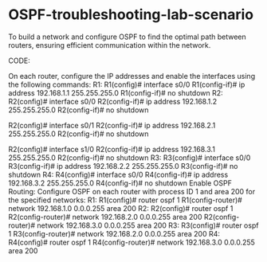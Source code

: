 # OSPF-troubleshooting-lab-scenario
To build a network and configure OSPF to find the optimal path between routers, ensuring efficient communication within the network.

CODE:

On each router, configure the IP addresses and enable the interfaces using the following commands:
R1:
R1(config)# interface s0/0
R1(config-if)# ip address 192.168.1.1 255.255.255.0
R1(config-if)# no shutdown
R2:
R2(config)# interface s0/0
R2(config-if)# ip address 192.168.1.2 255.255.255.0
R2(config-if)# no shutdown


R2(config)# interface s0/1
R2(config-if)# ip address 192.168.2.1 255.255.255.0
R2(config-if)# no shutdown


R2(config)# interface s1/0
R2(config-if)# ip address 192.168.3.1 255.255.255.0
R2(config-if)# no shutdown
R3:
R3(config)# interface s0/0
R3(config-if)# ip address 192.168.2.2 255.255.255.0
R3(config-if)# no shutdown
R4:
R4(config)# interface s0/0
R4(config-if)# ip address 192.168.3.2 255.255.255.0
R4(config-if)# no shutdown
Enable OSPF Routing:
Configure OSPF on each router with process ID 1 and area 200 for the specified networks:
R1:
R1(config)# router ospf 1
R1(config-router)# network 192.168.1.0 0.0.0.255 area 200
R2:
R2(config)# router ospf 1
R2(config-router)# network 192.168.2.0 0.0.0.255 area 200
R2(config-router)# network 192.168.3.0 0.0.0.255 area 200
R3:
R3(config)# router ospf 1
R3(config-router)# network 192.168.2.0 0.0.0.255 area 200
R4:
R4(config)# router ospf 1
R4(config-router)# network 192.168.3.0 0.0.0.255 area 200
